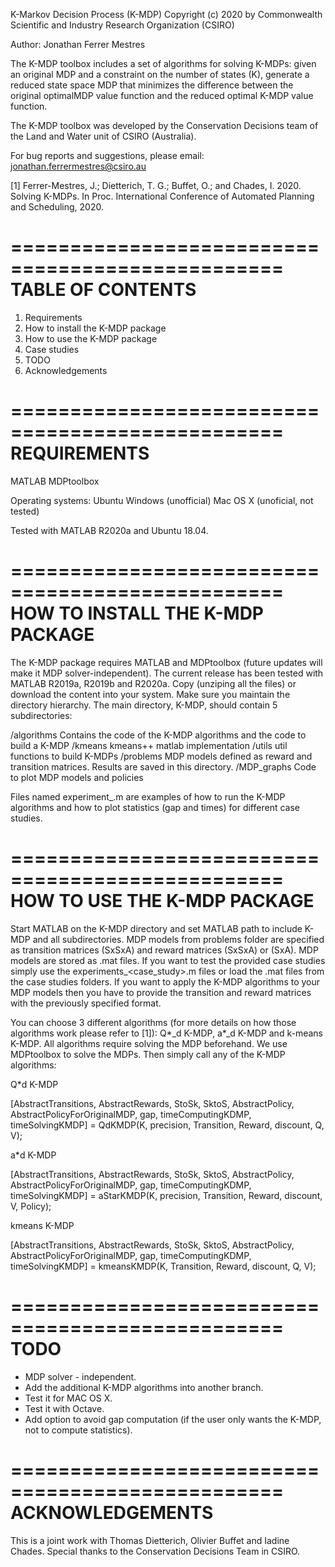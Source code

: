 K-Markov Decision Process (K-MDP)
Copyright (c) 2020 by Commonwealth Scientific and Industry Research Organization (CSIRO)

Author: Jonathan Ferrer Mestres

The K-MDP toolbox includes a set of algorithms for solving K-MDPs: given an original MDP and a constraint on the 
number of states (K),  generate a reduced state space MDP that  minimizes  the  difference  between  the  original 
optimalMDP value function and the reduced optimal K-MDP value function.

The K-MDP toolbox was developed by the Conservation Decisions team of the Land and Water unit of CSIRO (Australia).

For bug reports and suggestions, please email: jonathan.ferrermestres@csiro.au

[1] Ferrer-Mestres, J.; Dietterich, T. G.; Buffet, O.; and Chades, I.  2020.  Solving K-MDPs. In Proc. International Conference of Automated Planning and Scheduling, 2020.

=================================================
TABLE OF CONTENTS
================================================= 

1. Requirements
2. How to install the K-MDP package
3. How to use the K-MDP package
4. Case studies
5. TODO
6. Acknowledgements


=================================================
REQUIREMENTS
=================================================


MATLAB 
MDPtoolbox

Operating systems:	Ubuntu
			Windows (unofficial)
			Mac OS X (unoficial, not tested)

Tested with MATLAB R2020a and Ubuntu 18.04.



=================================================
HOW TO INSTALL THE K-MDP PACKAGE
=================================================


The K-MDP package requires MATLAB and MDPtoolbox (future updates will make it MDP solver-independent). The current release has been tested with MATLAB R2019a, R2019b and R2020a.
Copy (unziping all the files) or download the content into your system. Make sure you maintain the directory hierarchy. The main directory, K-MDP, should contain 5 subdirectories:

/algorithms	Contains the code of the K-MDP algorithms and the code to build a K-MDP
/kmeans		kmeans++ matlab implementation
/utils		util functions to build K-MDPs
/problems	MDP models defined as reward and transition matrices. Results are saved in this directory.
/MDP_graphs	Code to plot MDP models and policies

Files named experiment_<problem>.m are examples of how to run the K-MDP algorithms and how to plot statistics (gap and times) for different case studies.


=================================================
HOW TO USE THE K-MDP PACKAGE
=================================================

Start MATLAB on the K-MDP directory and set MATLAB path to include K-MDP and all subdirectories. 
MDP models from problems folder are specified as transition matrices (SxSxA) and reward matrices (SxSxA) or (SxA). MDP models are stored as .mat files. If you want to test the provided case studies simply use the experiments_<case_study>.m files or load the .mat files from the case studies folders. If you want to apply the K-MDP algorithms to your MDP models then you have to provide the transition and reward matrices with the previously specified format.

You can choose 3 different algorithms (for more details on how those algorithms work please refer to [1]): Q*_d K-MDP, a*_d K-MDP and k-means K-MDP. All algorithms require solving the MDP beforehand. We use MDPtoolbox to solve the MDPs. Then simply call any of the K-MDP algorithms:

Q*d K-MDP

[AbstractTransitions, AbstractRewards, StoSk, SktoS, AbstractPolicy, AbstractPolicyForOriginalMDP, gap, timeComputingKDMP, timeSolvingKMDP] = QdKMDP(K, precision, Transition, Reward, discount, Q, V);
 
a*d K-MDP

[AbstractTransitions, AbstractRewards, StoSk, SktoS, AbstractPolicy, AbstractPolicyForOriginalMDP, gap, timeComputingKDMP, timeSolvingKMDP] = aStarKMDP(K, precision, Transition, Reward, discount, V, Policy);
 
kmeans K-MDP

[AbstractTransitions, AbstractRewards, StoSk, SktoS, AbstractPolicy, AbstractPolicyForOriginalMDP, gap, timeComputingKDMP, timeSolvingKMDP] = kmeansKMDP(K, Transition, Reward, discount, Q, V);



=================================================
TODO
=================================================

- MDP solver - independent.
- Add the additional K-MDP algorithms into another branch.
- Test it for MAC OS X.
- Test it with Octave.
- Add option to avoid gap computation (if the user only wants the K-MDP, not to compute statistics).

=================================================
ACKNOWLEDGEMENTS
=================================================


This is a joint work with Thomas Dietterich, Olivier Buffet and Iadine Chades.
Special thanks to the Conservation Decisions Team in CSIRO.





